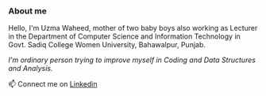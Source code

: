 
### About me

Hello, I'm Uzma Waheed, mother of two baby boys also working as Lecturer in the Department of Computer Science and Information Technology in Govt. Sadiq College Women University, Bahawalpur, Punjab.


_I'm ordinary person trying to improve myself in Coding and Data Structures and Analysis._


 📫 Connect me on 
           [Linkedin](https://www.linkedin.com/in/uzma-waheed-1366aa5b/)


<!--
**uzma4794/uzma4794** is a ✨ _special_ ✨ repository because its `README.md` (this file) appears on your GitHub profile.

Here are some ideas to get you started:

- 🔭 I’m currently working on ...
- 🌱 I’m currently learning ...
- 👯 I’m looking to collaborate on ...
- 🤔 I’m looking for help with ...
- 💬 Ask me about ...
- 📫 How to reach me: ...
- 😄 Pronouns: ...
- ⚡ Fun fact: ...
-->
